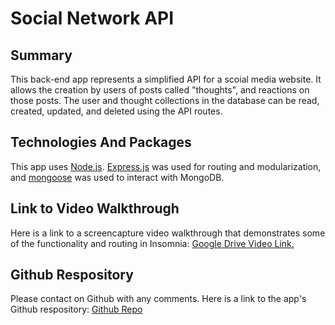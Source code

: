 # Social Network API

## Summary
This back-end app represents a simplified API for a scoial media website. It allows the creation by users of posts called "thoughts", and reactions on those posts. The user and thought collections in the database can be read, created, updated, and deleted using the API routes.

## Technologies And Packages

This app uses [Node.js](https://nodejs.org/en/). [Express.js](https://expressjs.com/) was used for routing and modularization, and [mongoose](https://mongoosejs.com/) was used to interact with MongoDB.

## Link to Video Walkthrough

Here is a link to a screencapture video walkthrough that demonstrates some of the functionality and routing in Insomnia: [Google Drive Video Link.](https://drive.google.com/file/d/1cDek-kBgLDkKrf8FEzOl95QmoEysSuWN/view?usp=sharing)

## Github Respository

Please contact on Github with any comments. Here is a link to the app's Github respository: [Github Repo](https://github.com/jcdoran33/Social-Network-API)
